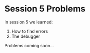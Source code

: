 # Session 5 Problems

In session 5 we learned:

1. How to find errors
2. The debugger

Problems coming soon...